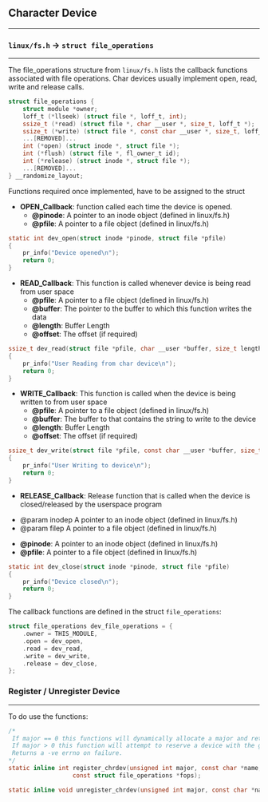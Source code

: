 ## Character Device
---


### `linux/fs.h` -> `struct file_operations`
--- 
The file_operations structure from `linux/fs.h` lists the callback functions associated with file operations. Char devices usually implement open, read, write and release calls.
```c
struct file_operations {
	struct module *owner;
	loff_t (*llseek) (struct file *, loff_t, int);
	ssize_t (*read) (struct file *, char __user *, size_t, loff_t *);
	ssize_t (*write) (struct file *, const char __user *, size_t, loff_t *);
	...[REMOVED]...
	int (*open) (struct inode *, struct file *);
	int (*flush) (struct file *, fl_owner_t id);
	int (*release) (struct inode *, struct file *);
	...[REMOVED]...
} __randomize_layout;
```
Functions required once implemented, have to be assigned to the struct


- **OPEN_Callback**: function called each time the device is opened. 
  - **@pinode**: A pointer to an inode object (defined in linux/fs.h)
  - **@pfile**: A pointer to a file object (defined in linux/fs.h)
```c
static int dev_open(struct inode *pinode, struct file *pfile) 
{
    pr_info("Device opened\n");
    return 0;
}
```
- **READ_Callback**: This function is called whenever device is being read from user space
  - **@pfile**: A pointer to a file object (defined in linux/fs.h)
  - **@buffer**: The pointer to the buffer to which this function writes the data
  - **@length**: Buffer Length
  - **@offset**: The offset (if required)

```c
ssize_t dev_read(struct file *pfile, char __user *buffer, size_t length, loff_t *offset) 
{
    pr_info("User Reading from char device\n");
    return 0;
}
```
- **WRITE_Callback**: This function is called when the device is being written to from user space
  - **@pfile**: A pointer to a file object (defined in linux/fs.h)
  - **@buffer**: The buffer to that contains the string to write to the device
  - **@length**: Buffer Length
  - **@offset**: The offset (if required)
```c 
ssize_t dev_write(struct file *pfile, const char __user *buffer, size_t length, loff_t *offset) 
{
    pr_info("User Writing to device\n");
    return 0;
}
```
- **RELEASE_Callback**: Release function that is called when the device is closed/released by the userspace program
 *  @param inodep A pointer to an inode object (defined in linux/fs.h)
 *  @param filep A pointer to a file object (defined in linux/fs.h)
  - **@pinode**: A pointer to an inode object (defined in linux/fs.h)
  - **@pfile**: A pointer to a file object (defined in linux/fs.h)

```c 
static int dev_close(struct inode *pinode, struct file *pfile)
{
    pr_info("Device closed\n");
    return 0;
}
```
The callback functions are defined in the struct `file_operations`:
```c 
struct file_operations dev_file_operations = { 
    .owner = THIS_MODULE,
    .open = dev_open,
    .read = dev_read,
    .write = dev_write,
    .release = dev_close,
};
```

### Register / Unregister Device
---
To do use the functions:
```c
/*
 If major == 0 this functions will dynamically allocate a major and return its number.
 If major > 0 this function will attempt to reserve a device with the given major number and will return zero on success.
 Returns a -ve errno on failure.
*/
static inline int register_chrdev(unsigned int major, const char *name,
				  const struct file_operations *fops);

static inline void unregister_chrdev(unsigned int major, const char *name);
```

